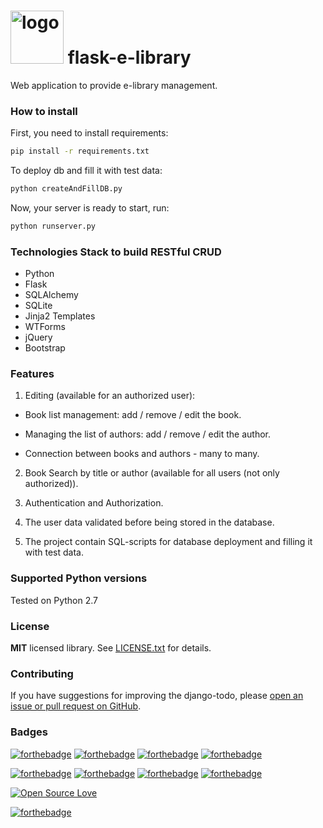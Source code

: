 <h1><img src="https://raw.githubusercontent.com/duboviy/web/master/logo.png" height=85 alt="logo" title="logo"> flask-e-library</h1>
Web application to provide e-library management.

### How to install ###
First, you need to install requirements:
```bash
pip install -r requirements.txt
```

To deploy db and fill it with test data:
```bash
python createAndFillDB.py
```

Now, your server is ready to start, run:
```bash
python runserver.py
```

### Technologies Stack to build RESTful CRUD ###
* Python
* Flask
* SQLAlchemy
* SQLite
* Jinja2 Templates
* WTForms
* jQuery
* Bootstrap

### Features ###

1) Editing (available for an authorized user):

* Book list management: add / remove / edit the book.

* Managing the list of authors: add / remove / edit the author.

* Connection between books and authors - many to many.


2) Book Search by title or author (available for all users (not only authorized)).

3) Authentication and Authorization.

4) The user data validated before being stored in the database.

5) The project contain SQL-scripts for database deployment and filling it with test data.


### Supported Python versions ###
Tested on Python 2.7


### License ###
**MIT** licensed library. See [LICENSE.txt](LICENSE.txt) for details.

### Contributing ###
If you have suggestions for improving the django-todo, please [open an issue or
pull request on GitHub](https://github.com/duboviy/web/).

### Badges ###
[![forthebadge](http://forthebadge.com/images/badges/fuck-it-ship-it.svg)](https://github.com/duboviy/web/)
[![forthebadge](http://forthebadge.com/images/badges/built-with-love.svg)](https://github.com/duboviy/web/) [![forthebadge](http://forthebadge.com/images/badges/built-by-hipsters.svg)](https://github.com/duboviy/web/) [![forthebadge](http://forthebadge.com/images/badges/built-with-swag.svg)](https://github.com/duboviy/web/)

[![forthebadge](http://forthebadge.com/images/badges/powered-by-electricity.svg)](https://github.com/duboviy/web/) [![forthebadge](http://forthebadge.com/images/badges/powered-by-oxygen.svg)](https://github.com/duboviy/web/) [![forthebadge](http://forthebadge.com/images/badges/powered-by-water.svg)](https://github.com/duboviy/web/) [![forthebadge](http://forthebadge.com/images/badges/powered-by-responsibility.svg)](https://github.com/duboviy/web/)

[![Open Source Love](https://badges.frapsoft.com/os/v1/open-source.svg?v=102)](https://github.com/ellerbrock/open-source-badge/)

[![forthebadge](http://forthebadge.com/images/badges/makes-people-smile.svg)](https://github.com/duboviy/web/)
